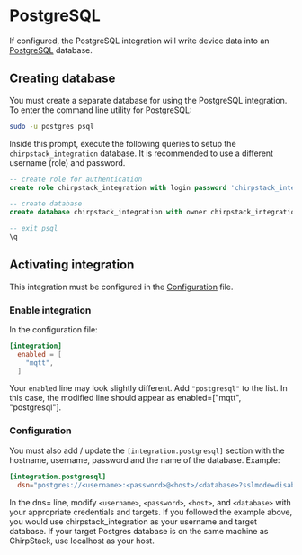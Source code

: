 # PostgreSQL

If configured, the PostgreSQL integration will write device data into an
[PostgreSQL](https://www.postgresql.org/) database.

## Creating database

You must create a separate database for using the PostgreSQL integration.
To enter the command line utility for PostgreSQL:

```bash
sudo -u postgres psql
```

Inside this prompt, execute the following queries to setup the
`chirpstack_integration` database. It is recommended to use a different
username (role) and password.

```sql
-- create role for authentication
create role chirpstack_integration with login password 'chirpstack_integration';

-- create database
create database chirpstack_integration with owner chirpstack_integration;

-- exit psql
\q
```

## Activating integration

This integration must be configured in the [Configuration](../configuration.md)
file.

### Enable integration

In the configuration file:

```toml
[integration]
  enabled = [
    "mqtt",
  ]
```

Your `enabled` line may look slightly different. Add `"postgresql"` to the list.
In this case, the modified line should appear as enabled=["mqtt", "postgresql"].

### Configuration

You must also add / update the `[integration.postgresql]` section with the
hostname, username, password and the name of the database. Example:

```toml
[integration.postgresql]
  dsn="postgres://<username>:<password>@<host>/<database>?sslmode=disable"
```

In the dns= line, modify `<username>`, `<password>`, `<host>`, and `<database>`
with your appropriate credentials and targets. If you followed the example above,
you would use chirpstack_integration as your username and target database. If
your target Postgres database is on the same machine as ChirpStack, use
localhost as your host.
